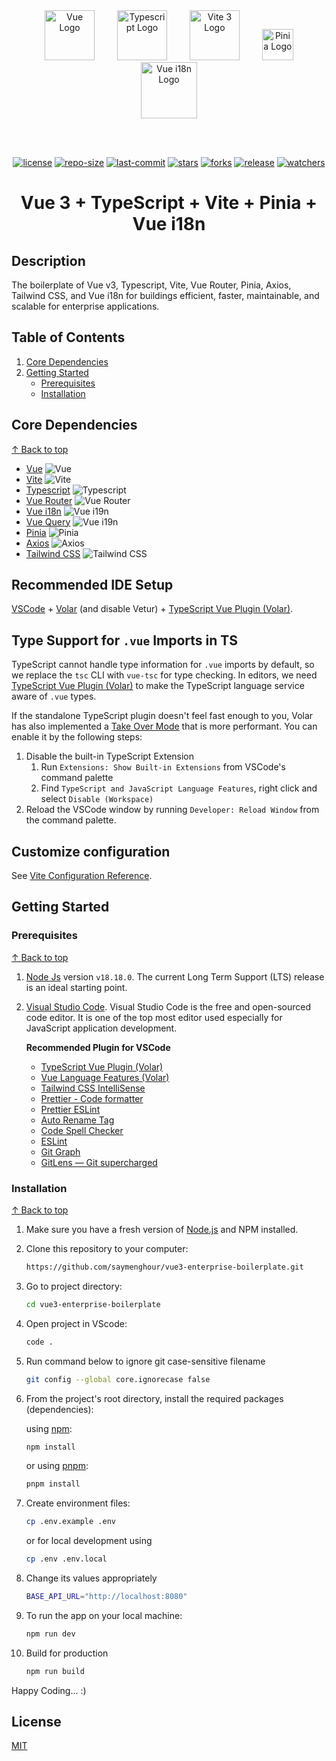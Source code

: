 <div align="center">
<a href="https://vuejs.org/" target="blank" style="margin: 0 1rem;"><img src="https://router.vuejs.org/logo.svg" width="80" alt="Vue Logo" /></a>
<a href="https://www.typescriptlang.org/" target="blank" style="margin: 0 1rem;"><img src="https://upload.wikimedia.org/wikipedia/commons/thumb/4/4c/Typescript_logo_2020.svg/1024px-Typescript_logo_2020.svg.png?20210506173343" width="80" alt="Typescript Logo" /></a>
<a href="https://vitejs.dev/" target="blank" style="margin: 0 1rem;"><img src="https://vitejs.dev/logo.svg" width="80" alt="Vite 3 Logo" /></a>
<a href="https://pinia.vuejs.org/" target="blank" style="margin: 0 1rem;"><img src="https://pinia.vuejs.org/logo.svg" width="50" alt="Pinia Logo" /></a>
<a href="https://vue-i18n.intlify.dev/" target="blank" style="margin: 0 1rem;"><img src="https://vue-i18n.intlify.dev/vue-i18n-logo.svg" width="90" alt="Vue i18n Logo" /></a>

<br><br>

[![license](https://img.shields.io/github/license/saymenghour/vue3-enterprise-boilerplate.svg)](LICENSE) [![repo-size](https://img.shields.io/github/repo-size/saymenghour/vue3-enterprise-boilerplate.svg)](repo-size) [![last-commit](https://img.shields.io/github/last-commit/saymenghour/vue3-enterprise-boilerplate.svg)](last-commit) [![stars](https://img.shields.io/github/stars/saymenghour/vue3-enterprise-boilerplate.svg)](stars) [![forks](https://img.shields.io/github/forks/saymenghour/vue3-enterprise-boilerplate.svg)](forks) [![release](https://img.shields.io/github/release/saymenghour/vue3-enterprise-boilerplate.svg)](release) [![watchers](https://img.shields.io/github/watchers/saymenghour/vue3-enterprise-boilerplate.svg)](watchers)

<h1>Vue 3 + TypeScript + Vite + Pinia + Vue i18n</h1>

</div>

## Description

The boilerplate of Vue v3, Typescript, Vite, Vue Router, Pinia, Axios, Tailwind CSS, and Vue i18n for buildings efficient, faster, maintainable, and scalable for enterprise applications.

## Table of Contents

1.  [Core Dependencies](#core-dependencies)
2.  [Getting Started](#getting-started)
    - [Prerequisites](#prerequisites)
    - [Installation](#installation)

## Core Dependencies

[&#8593; Back to top](#table-of-contents)

- [Vue](https://vuejs.org/) ![Vue](https://img.shields.io/badge/v-%5E3.3.4-blue.svg)
- [Vite](https://vitejs.dev/) ![Vite](https://img.shields.io/badge/v-%5E4.4.11-blue.svg)
- [Typescript](https://www.typescriptlang.org/) ![Typescript](https://img.shields.io/badge/v-%5E5.2.0-blue.svg)
- [Vue Router](https://router.vuejs.org/) ![Vue Router](https://img.shields.io/badge/v-%5E4.2.5-blue.svg)
- [Vue i18n](https://vue-i18n.intlify.dev/) ![Vue i19n](https://img.shields.io/badge/v-%5E9.7.0-blue.svg)
- [Vue Query](https://vue-query.vercel.app/) ![Vue i19n](https://img.shields.io/badge/v-%5E1.26.0-blue.svg)
- [Pinia](https://pinia.vuejs.org/) ![Pinia](https://img.shields.io/badge/v-%5E2.1.7-blue.svg)
- [Axios](https://www.npmjs.com/package/axios) ![Axios](https://img.shields.io/badge/v-%5E1.6.2-blue.svg)
- [Tailwind CSS](https://tailwindcss.com/) ![Tailwind CSS](https://img.shields.io/badge/v-%5E3.3.5-blue.svg)

## Recommended IDE Setup

[VSCode](https://code.visualstudio.com/) + [Volar](https://marketplace.visualstudio.com/items?itemName=Vue.volar) (and disable Vetur) + [TypeScript Vue Plugin (Volar)](https://marketplace.visualstudio.com/items?itemName=Vue.vscode-typescript-vue-plugin).

## Type Support for `.vue` Imports in TS

TypeScript cannot handle type information for `.vue` imports by default, so we replace the `tsc` CLI with `vue-tsc` for type checking. In editors, we need [TypeScript Vue Plugin (Volar)](https://marketplace.visualstudio.com/items?itemName=Vue.vscode-typescript-vue-plugin) to make the TypeScript language service aware of `.vue` types.

If the standalone TypeScript plugin doesn't feel fast enough to you, Volar has also implemented a [Take Over Mode](https://github.com/johnsoncodehk/volar/discussions/471#discussioncomment-1361669) that is more performant. You can enable it by the following steps:

1. Disable the built-in TypeScript Extension
   1. Run `Extensions: Show Built-in Extensions` from VSCode's command palette
   2. Find `TypeScript and JavaScript Language Features`, right click and select `Disable (Workspace)`
2. Reload the VSCode window by running `Developer: Reload Window` from the command palette.

## Customize configuration

See [Vite Configuration Reference](https://vitejs.dev/config/).

## Getting Started

### Prerequisites

[&#8593; Back to top](#table-of-contents)

1. [Node Js](https://nodejs.org/en/) version `v18.18.0`. The current Long Term Support (LTS) release is an ideal starting point.
2. [Visual Studio Code](https://code.visualstudio.com/download). Visual Studio Code is the free and open-sourced code editor. It is one of the top most editor used especially for JavaScript application development.

   **Recommended Plugin for VSCode**

   - [TypeScript Vue Plugin (Volar)](https://marketplace.visualstudio.com/items?itemName=Vue.vscode-typescript-vue-plugin)
   - [Vue Language Features (Volar)](https://marketplace.visualstudio.com/items?itemName=Vue.volar)
   - [Tailwind CSS IntelliSense](https://marketplace.visualstudio.com/items?itemName=bradlc.vscode-tailwindcss)
   - [Prettier - Code formatter](https://marketplace.visualstudio.com/items?itemName=esbenp.prettier-vscode)
   - [Prettier ESLint](https://marketplace.visualstudio.com/items?itemName=rvest.vs-code-prettier-eslint)
   - [Auto Rename Tag](https://marketplace.visualstudio.com/items?itemName=formulahendry.auto-rename-tag)
   - [Code Spell Checker](https://marketplace.visualstudio.com/items?itemName=streetsidesoftware.code-spell-checker)
   - [ESLint](https://marketplace.visualstudio.com/items?itemName=dbaeumer.vscode-eslint)
   - [Git Graph](https://marketplace.visualstudio.com/items?itemName=mhutchie.git-graph)
   - [GitLens — Git supercharged](https://marketplace.visualstudio.com/items?itemName=eamodio.gitlens)

### Installation

[&#8593; Back to top](#table-of-contents)

1.  Make sure you have a fresh version of [Node.js](https://nodejs.org/en) and NPM installed.

2.  Clone this repository to your computer:

    ```bash
    https://github.com/saymenghour/vue3-enterprise-boilerplate.git
    ```

3.  Go to project directory:

    ```bash
    cd vue3-enterprise-boilerplate
    ```

4.  Open project in VScode:

    ```bash
    code .
    ```

5.  Run command below to ignore git case-sensitive filename

    ```bash
    git config --global core.ignorecase false
    ```

6.  From the project's root directory, install the required packages (dependencies):

    using [npm](https://www.npmjs.com/):

    ```bash
    npm install
    ```

    or using [pnpm](https://pnpm.io/):

    ```bash
    pnpm install
    ```

7.  Create environment files:

    ```bash
    cp .env.example .env
    ```

    or for local development using

    ```bash
    cp .env .env.local
    ```

8.  Change its values appropriately

    ```bash
    BASE_API_URL="http://localhost:8080"
    ```

9.  To run the app on your local machine:

    ```bash
    npm run dev
    ```

10. Build for production

    ```bash
    npm run build
    ```

Happy Coding... :)

## License

[MIT](./LICENSE)
